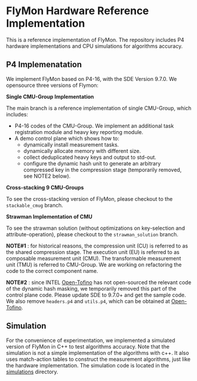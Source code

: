 # FlyMon Hardware Reference Implementation

This is a reference implementation of FlyMon. The repository includes P4 hardware implementations and CPU simulations for algorithms accuracy.

## P4 Implemenatation
We implement FlyMon based on P4-16, with the SDE Version 9.7.0. We opensource three versions of Flymon:

**Single CMU-Group Implementation**

The main branch is a reference implementation of single CMU-Group, which includes:
* P4-16 codes of the CMU-Group. We implement an additional task registration module and heavy key reporting module.
* A demo control plane which shows how to:
    * dynamically install measurement tasks.
    * dynamically allocate memory with different size.
    * collect deduplicated heavy keys and output to std-out.
    * configure the dynamic hash unit to generate an arbitrary compressed key in the compression stage (temporarily removed, see NOTE2 below). 

**Cross-stacking 9 CMU-Groups**

To see the cross-stacking version of FlyMon, please checkout to the `stackable_cmug` branch.

**Strawman Implementation of CMU**

To see the strawman solution (without optimizations on key-selection and attribute-operation), please checkout to the `strawman_solution` branch.

**NOTE#1** : for historical reasons, the compression unit (CU) is referred to as the shared compression stage. The execution unit (EU) is referred to as composable measurement unit (CMU). The transformable measurement unit (TMU) is referred to CMU-Group. We are working on refactoring the code to the correct component name.

**NOTE#2** : since INTEL [Open-Tofino](https://github.com/barefootnetworks/Open-Tofino/tree/master/p4-examples/p4_16_programs/tna_dyn_hashing) has not open-sourced the relevant code of the dynamic hash masking, we temporarily removed this part of the control plane code. Please update SDE to 9.7.0+ and get the sample code.
We  also remove `headers.p4` and `utils.p4`, which can be obtained at [Open-Tofino](https://github.com/barefootnetworks/Open-Tofino/tree/master/p4-examples/p4_16_programs/tna_dyn_hashing).

## Simulation

For the convenience of experimentation, we implemented a simulated version of FlyMon in C++ to test algorithms accuracy. Note that the simulation is not a simple implementation of the algorithms with c++. It also uses match-action tables to construct the measurement algorithms, just like the hardware implementation.
The simulation code is located in the [simulations](./simulations) directory.

